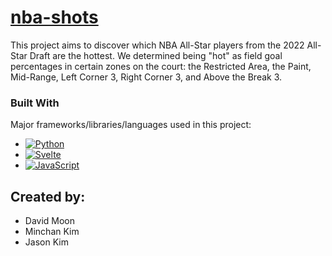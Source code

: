 <h1>
  <a href='https://m1nce.github.io/nba-shots/'>
    nba-shots
  </a>
</h1>
<p>
  This project aims to discover which NBA All-Star players from the 2022 All-Star Draft are the hottest. We determined being "hot" as field goal percentages in certain zones on the court: the Restricted Area, the Paint, Mid-Range, Left Corner 3, Right Corner 3, and Above the Break 3. 
</p>

### Built With

Major frameworks/libraries/languages used in this project:

* [![Python][Python]][Python-url]
* [![Svelte][Svelte.dev]][Svelte-url]
* [![JavaScript][Javascript]][Javascript-url]

## Created by:
* David Moon
* Minchan Kim
* Jason Kim

<!-- MARKDOWN LINKS & IMAGES -->
[Python]: https://img.shields.io/badge/python-3670A0?style=for-the-badge&logo=python&logoColor=ffdd54
[Python-url]: https://www.python.org/about/
[Javascript]: https://shields.io/badge/JavaScript-F7DF1E?logo=JavaScript&logoColor=000&style=flat-square
[Javascript-url]: https://www.javascript.com/
[Svelte.dev]: https://img.shields.io/badge/Svelte-4A4A55?style=for-the-badge&logo=svelte&logoColor=FF3E00
[Svelte-url]: https://svelte.dev/
